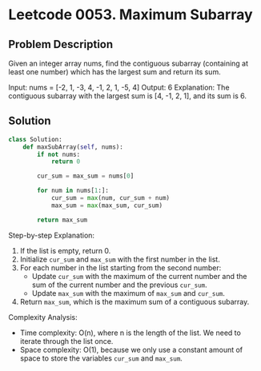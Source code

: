 # Leetcode 0053. Maximum Subarray

## Problem Description
Given an integer array nums, find the contiguous subarray (containing at least one number) which has the largest sum and return its sum.

Input: nums = [-2, 1, -3, 4, -1, 2, 1, -5, 4]
Output: 6
Explanation: The contiguous subarray with the largest sum is [4, -1, 2, 1], and its sum is 6.

## Solution
```python
class Solution:
    def maxSubArray(self, nums):
        if not nums:
            return 0

        cur_sum = max_sum = nums[0]

        for num in nums[1:]:
            cur_sum = max(num, cur_sum + num)
            max_sum = max(max_sum, cur_sum)

        return max_sum
```

Step-by-step Explanation: 
1. If the list is empty, return 0.
2. Initialize `cur_sum` and `max_sum` with the first number in the list.
3. For each number in the list starting from the second number:
   - Update `cur_sum` with the maximum of the current number and the sum of the current number and the previous `cur_sum`.
   - Update `max_sum` with the maximum of `max_sum` and `cur_sum`.
4. Return `max_sum`, which is the maximum sum of a contiguous subarray.

Complexity Analysis: 
- Time complexity: O(n), where n is the length of the list. We need to iterate through the list once.
- Space complexity: O(1), because we only use a constant amount of space to store the variables `cur_sum` and `max_sum`.